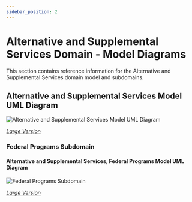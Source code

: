 ```yaml
---
sidebar_position: 2
---
```


# Alternative and Supplemental Services Domain - Model Diagrams

This section contains reference information for the Alternative and Supplemental
Services domain model and subdomains.

## Alternative and Supplemental Services Model UML Diagram

![Alternative and Supplemental Services Model UML Diagram](https://edfidocs.blob.core.windows.net/$web/img/reference/data-standard/Alternative%20and%20Supplemental%20Services%20Model%20UML%20Diagram.png)

[_Large Version_](https://edfidocs.blob.core.windows.net/$web/img/reference/data-standard/Alternative%20and%20Supplemental%20Services%20Model%20UML%20Diagram.png)

### Federal Programs Subdomain

#### Alternative and Supplemental Services, Federal Programs Model UML Diagram

![Federal Programs Subdomain](https://edfidocs.blob.core.windows.net/$web/img/reference/data-standard/Federal%20Programs%20Subdomain(resized).png)

[_Large Version_](https://edfidocs.blob.core.windows.net/$web/img/reference/data-standard/Federal%20Programs%20Subdomain.png)
